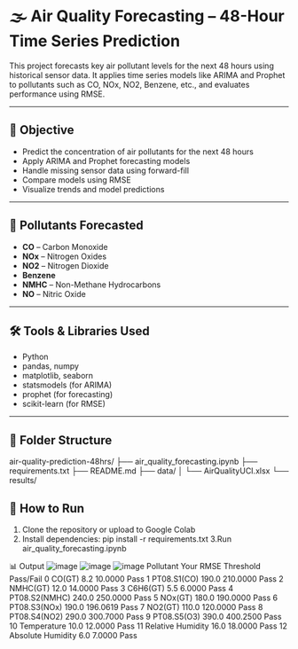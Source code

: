 # 🌫️ Air Quality Forecasting – 48-Hour Time Series Prediction

This project forecasts key air pollutant levels for the next 48 hours using historical sensor data. It applies time series models like ARIMA and Prophet to pollutants such as CO, NOx, NO2, Benzene, etc., and evaluates performance using RMSE.

---

## 🎯 Objective

- Predict the concentration of air pollutants for the next 48 hours
- Apply ARIMA and Prophet forecasting models
- Handle missing sensor data using forward-fill
- Compare models using RMSE
- Visualize trends and model predictions

---

## 🧪 Pollutants Forecasted

- **CO** – Carbon Monoxide
- **NOx** – Nitrogen Oxides
- **NO2** – Nitrogen Dioxide
- **Benzene**
- **NMHC** – Non-Methane Hydrocarbons
- **NO** – Nitric Oxide

---

## 🛠️ Tools & Libraries Used

- Python
- pandas, numpy
- matplotlib, seaborn
- statsmodels (for ARIMA)
- prophet (for forecasting)
- scikit-learn (for RMSE)

---

## 📁 Folder Structure

air-quality-prediction-48hrs/
├── air_quality_forecasting.ipynb
├── requirements.txt
├── README.md
├── data/
│ └── AirQualityUCI.xlsx
└── results/
## 🚀 How to Run

1. Clone the repository or upload to Google Colab
2. Install dependencies:
pip install -r requirements.txt
3.Run air_quality_forecasting.ipynb

📊 Output 
![image](https://github.com/user-attachments/assets/7b3f830d-3461-49be-86d7-fa7e41cd46e0)
![image](https://github.com/user-attachments/assets/e8deab62-a329-4fbd-880a-eac3d81f73de)
![image](https://github.com/user-attachments/assets/d3130cb6-51f7-49a4-a23c-13b7c38a8d0c)
Pollutant  Your RMSE  Threshold Pass/Fail
0              CO(GT)        8.2    10.0000      Pass
1         PT08.S1(CO)      190.0   210.0000      Pass
2            NMHC(GT)       12.0    14.0000      Pass
3            C6H6(GT)        5.5     6.0000      Pass
4       PT08.S2(NMHC)      240.0   250.0000      Pass
5             NOx(GT)      180.0   190.0000      Pass
6        PT08.S3(NOx)      190.0   196.0619      Pass
7             NO2(GT)      110.0   120.0000      Pass
8        PT08.S4(NO2)      290.0   300.7000      Pass
9         PT08.S5(O3)      390.0   400.2500      Pass
10        Temperature       10.0    12.0000      Pass
11  Relative Humidity       16.0    18.0000      Pass
12  Absolute Humidity        6.0     7.0000      Pass





